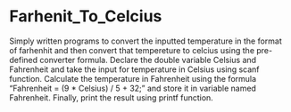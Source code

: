 # Farhenit_To_Celcius

Simply written programs to convert the inputted temperature in the format of farhenhit and then convert that tempereture to celcius using the pre-defined converter formula.
Declare the double variable Celsius and Fahrenheit and take the input for temperature in Celsius using scanf function.
Calculate the temperature in Fahrenheit using the formula “Fahrenheit = (9 * Celsius) / 5 + 32;” and store it in variable named Fahrenheit.
Finally, print the result using printf function.
